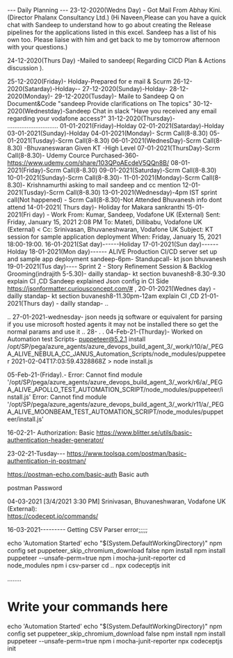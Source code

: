 --- Daily Planning ---
23-12-2020(Wedns Day) - Got Mail From Abhay Kini.(Director Phalanx Consultancy Ltd.)
(Hi Naveen,Please can you have a quick chat with Sandeep to understand 
how to go about creating the Release pipelines for the applications listed in this excel.
Sandeep has a list of his own too.
Please liaise with him and get back to me by tomorrow afternoon with your questions.)


24-12-2020(Thurs Day) -Mailed to sandeep( Regarding CICD Plan & Actions discussion ).

25-12-2020(Friday)- Holday-Prepared for e mail & Scurm
26-12-2020(Satarday)-Holday--
27-12-2020(Sunday)-Holday-
28-12-2020(Monday)-
29-12-2020(Tusday)- Maile to Sandeep Q on Document&Code "sandeep Provide clarifications on The topics" 
30-12-2020(Wednestday)-Sandeep Chat in slack "Have you received any email regarding your vodafone access?"
31-12-2020(Thursday)-
.............................
01-01-2021(Friday)-Holday
02-01-2021(Satarday)-Holday
03-01-2021(Sunday)-Holday
04-01-2021(Monday)- Scrm Call(8-8.30)
05-01-2021(Tusday)-Scrm Call(8-8.30)
06-01-2021(WednesDay)-Scrm Call(8-8.30) -Bhuvaneswaran Given KT -High Level
07-01-2021(ThursDay)-Scrm Call(8-8.30)- Udemy Cource Purchased-360- https://www.udemy.com/share/103QPoAEcdeV5QQn8B/
08-01-2021(Friday)-Scrm Call(8-8.30) 
09-01-2021(Saturday)-Scrm Call(8-8.30)
10-01-2021(Sunday)-Scrm Call(8-8.30)- 
11-01-2021(Monday)-Scrm Call(8-8.30)- Krishnamurthi asking to mail sandeep and cc mention
12-01-2021(Tusday)-Scrm Call(8-8.30)
13-01-2021(Wednesday)-4pm IST sprint call(Not happened) - Scrm Call(8-8.30)-Not Attended Bhuvanesh info dont attend
14-01-2021( Thurs day)- Holiday for Makara sankranthi
15-01-2021(Fri day) - Work
From: Kumar, Sandeep, Vodafone UK (External) 
Sent: Friday, January 15, 2021 2:08 PM
To: Mateti, Dillibabu, Vodafone UK (External) <
Cc: Srinivasan, Bhuvaneshwaran, Vodafone UK 
Subject: KT session for sample application deployment
When: Friday, January 15, 2021 18:00-19:00.
16-01-2021(Sat day)------Holiday
17-01-2021(Sun day)------Holday
18-01-2021(Mon day)------ ALIVE Production CI/CD server set up and sample app deployment sandeep-6pm- Standupcall- kt json bhuvanesh
19-01-2021(Tus day)---- Sprint 2 - Story Refinement Session & Backlog Grooming(indrajith 5-5.30)- dailly standap- kt section buvanesh8-8.30-9.30 explain CI ,CD 
Sandeep explained Json config in CI Side
https://jsonformatter.curiousconcept.com/# ,
20-01-2021(Wednes day) - dailly standap- kt section buvanesh8-11.30pm-12am explain CI ,CD
21-01-2021(Thurs day) -  dailly standap-
..

..
27-01-2021-wednesday-
json needs jq software or equivalent for parsing
if you use microsoft hosted agents
it may not be installed there
so get the normal params
and use it
..
28-
.
.
04-Feb-21-(Thurday)- Worked on Automation test Scripts-
puppeteer@5.2.1 install /opt/SP/pega/azure_agents/azure_devops_build_agent_3/_work/r10/a/_PEGA_ALIVE_NEBULA_CC_JANUS_Automation_Scripts/node_modules/puppeteer
2021-02-04T17:03:59.4328868Z > node install.js

05-Feb-21-(Friday).- 
Error: Cannot find module '/opt/SP/pega/azure_agents/azure_devops_build_agent_3/_work/r6/a/_PEGA_ALIVE_APOLLO_TEST_AUTOMATION_SCRIPT/node_modules/puppeteer/install.js'
Error: Cannot find module '/opt/SP/pega/azure_agents/azure_devops_build_agent_3/_work/r11/a/_PEGA_ALIVE_MOONBEAM_TEST_AUTOMATION_SCRIPT/node_modules/puppeteer/install.js'

16-02-21-
Authorization: Basic
https://www.blitter.se/utils/basic-authentication-header-generator/

23-02-21-Tusday---
https://www.toolsqa.com/postman/basic-authentication-in-postman/

https://postman-echo.com/basic-auth
Basic auth

postman
Password


04-03-2021
[‎3/‎4/‎2021 3:30 PM]  Srinivasan, Bhuvaneshwaran, Vodafone UK (External):  
https://codecept.io/commands/ 

16-03-2021---------
Getting CSV Parser error;;;;;

echo 'Automation Started'
echo "$(System.DefaultWorkingDirectory)"
npm config set puppeteer_skip_chromium_download false
npm install
npm install puppeteer --unsafe-perm=true
npm i mocha-junit-reporter
cd node_modules
npm i csv-parser
cd ..
npx codeceptjs init


........

# Write your commands here

echo 'Automation Started'
echo "$(System.DefaultWorkingDirectory)"
npm config set puppeteer_skip_chromium_download false
npm install
npm install puppeteer --unsafe-perm=true
npm i mocha-junit-reporter
npx codeceptjs init
